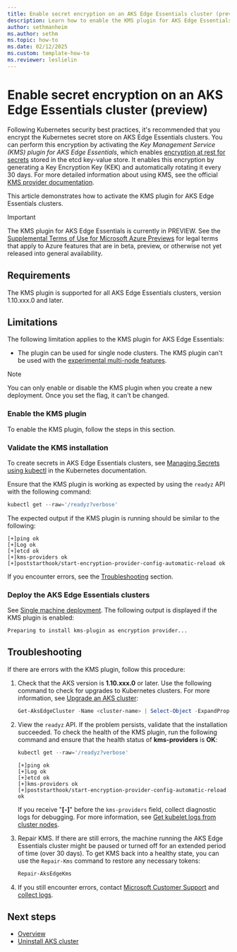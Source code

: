 ```yaml
---
title: Enable secret encryption on an AKS Edge Essentials cluster (preview)
description: Learn how to enable the KMS plugin for AKS Edge Essentials clusters to encrypt secrets.
author: sethmanheim
ms.author: sethm
ms.topic: how-to
ms.date: 02/12/2025
ms.custom: template-how-to
ms.reviewer: leslielin
---
```


# Enable secret encryption on an AKS Edge Essentials cluster (preview)

Following Kubernetes security best practices, it's recommended that you encrypt the Kubernetes secret store on AKS Edge Essentials clusters. You can perform this encryption by activating the *Key Management Service (KMS) plugin for AKS Edge Essentials*, which enables [encryption at rest for secrets](https://kubernetes.io/docs/concepts/configuration/secret/) stored in the etcd key-value store. It enables this encryption by generating a Key Encryption Key (KEK) and automatically rotating it every 30 days. For more detailed information about using KMS, see the official [KMS provider documentation](https://kubernetes.io/docs/tasks/administer-cluster/kms-provider/).

This article demonstrates how to activate the KMS plugin for AKS Edge Essentials clusters.

> [!IMPORTANT]
> The KMS plugin for AKS Edge Essentials is currently in PREVIEW. See the [Supplemental Terms of Use for Microsoft Azure Previews](https://azure.microsoft.com/support/legal/preview-supplemental-terms/) for legal terms that apply to Azure features that are in beta, preview, or otherwise not yet released into general availability.

## Requirements

The KMS plugin is supported for all AKS Edge Essentials clusters, version 1.10.xxx.0 and later.

## Limitations

The following limitation applies to the KMS plugin for AKS Edge Essentials:

- The plugin can be used for single node clusters. The KMS plugin can't be used with the [experimental multi-node features](aks-edge-howto-scale-out.md).

> [!NOTE]
> You can only enable or disable the KMS plugin when you create a new deployment. Once you set the flag, it can't be changed.

### Enable the KMS plugin

To enable the KMS plugin, follow the steps in this section.

### Validate the KMS installation

To create secrets in AKS Edge Essentials clusters, see [Managing Secrets using kubectl](https://kubernetes.io/docs/tasks/configmap-secret/managing-secret-using-kubectl/#use-raw-data) in the Kubernetes documentation.

Ensure that the KMS plugin is working as expected by using the `readyz` API with the following command:

```powershell
kubectl get --raw='/readyz?verbose'
```

The expected output if the KMS plugin is running should be similar to the following:

```output
[+]ping ok
[+]Log ok
[+]etcd ok
[+]kms-providers ok
[+]poststarthook/start-encryption-provider-config-automatic-reload ok
```

If you encounter errors, see the [Troubleshooting](#troubleshooting) section.

### Deploy the AKS Edge Essentials clusters

See [Single machine deployment](aks-edge-howto-single-node-deployment.md). The following output is displayed if the KMS plugin is enabled:

```output
Preparing to install kms-plugin as encryption provider...
```

## Troubleshooting

If there are errors with the KMS plugin, follow this procedure:

1. Check that the AKS version is **1.10.xxx.0** or later. Use the following command to check for upgrades to Kubernetes clusters. For more information, see [Upgrade an AKS cluster](aks-edge-howto-update.md):

   ```powershell
   Get-AksEdgeCluster -Name <cluster-name> | Select-Object -ExpandProperty Version
   ```

1. View the `readyz` API. If the problem persists, validate that the installation succeeded. To check the health of the KMS plugin, run the following command and ensure that the health status of **kms-providers** is **OK**:

   ```powershell
   kubectl get --raw='/readyz?verbose'
   ```

   ```output
   [+]ping ok
   [+]Log ok
   [+]etcd ok
   [+]kms-providers ok
   [+]poststarthook/start-encryption-provider-config-automatic-reload ok
   ```

   If you receive "**[-]**" before the `kms-providers` field, collect diagnostic logs for debugging. For more information, see [Get kubelet logs from cluster nodes](aks-get-kubelet-logs.md).

1. Repair KMS. If there are still errors, the machine running the AKS Edge Essentials cluster might be paused or turned off for an extended period of time (over 30 days). To get KMS back into a healthy state, you can use the `Repair-Kms` command to restore any necessary tokens:

   ```powershell
   Repair-AksEdgeKms
   ```

1. If you still encounter errors, contact [Microsoft Customer Support](aks-edge-troubleshoot-overview.md) and [collect logs](aks-get-kubelet-logs.md).

## Next steps

- [Overview](aks-edge-overview.md)
- [Uninstall AKS cluster](aks-edge-howto-uninstall.md)
